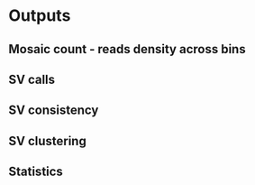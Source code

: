 # Outputs

## Mosaic count - reads density across bins

## SV calls

## SV consistency

## SV clustering

## Statistics 
